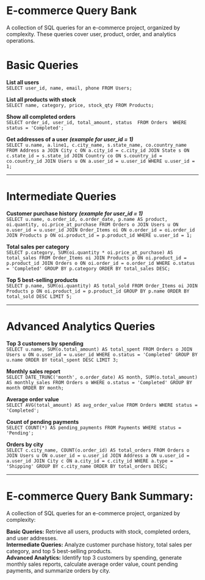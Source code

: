 # E-commerce Query Bank
A collection of SQL queries for an e-commerce project, organized by complexity. These queries cover user, product, order, and analytics operations.
# Basic Queries

**List all users**
<br>
`SELECT user_id, name, email, phone FROM Users;`

**List all products with stock**
<br>
`SELECT name, category, price, stock_qty FROM Products;`

**Show all completed orders**
<br>
`SELECT order_id, user_id, total_amount, status 
FROM Orders 
WHERE status = 'Completed';`

**Get addresses of a user** ***(example for user_id = 1)***
<br>
`SELECT u.name, a.line1, c.city_name, s.state_name, co.country_name
FROM Address a
JOIN City c ON a.city_id = c.city_id
JOIN State s ON c.state_id = s.state_id
JOIN Country co ON s.country_id = co.country_id
JOIN Users u ON a.user_id = u.user_id
WHERE u.user_id = 1;`

---

# Intermediate Queries

**Customer purchase history** ***(example for user_id = 1)***
<br>
`SELECT u.name, o.order_id, o.order_date, p.name AS product, oi.quantity, oi.price_at_purchase
FROM Orders o
JOIN Users u ON o.user_id = u.user_id
JOIN Order_Items oi ON o.order_id = oi.order_id
JOIN Products p ON oi.product_id = p.product_id
WHERE u.user_id = 1;`

**Total sales per category**
<br>
`SELECT p.category, SUM(oi.quantity * oi.price_at_purchase) AS total_sales
FROM Order_Items oi
JOIN Products p ON oi.product_id = p.product_id
JOIN Orders o ON oi.order_id = o.order_id
WHERE o.status = 'Completed'
GROUP BY p.category
ORDER BY total_sales DESC;`

**Top 5 best-selling products**
<br>
`SELECT p.name, SUM(oi.quantity) AS total_sold
FROM Order_Items oi
JOIN Products p ON oi.product_id = p.product_id
GROUP BY p.name
ORDER BY total_sold DESC
LIMIT 5;`

---

# Advanced Analytics Queries


**Top 3 customers by spending**
<br>
`SELECT u.name, SUM(o.total_amount) AS total_spent
FROM Orders o
JOIN Users u ON o.user_id = u.user_id
WHERE o.status = 'Completed'
GROUP BY u.name
ORDER BY total_spent DESC
LIMIT 3;`

**Monthly sales report**
<br>
`SELECT DATE_TRUNC('month', o.order_date) AS month, SUM(o.total_amount) AS monthly_sales
FROM Orders o
WHERE o.status = 'Completed'
GROUP BY month
ORDER BY month;`

**Average order value**
<br>
`SELECT AVG(total_amount) AS avg_order_value
FROM Orders
WHERE status = 'Completed';`

**Count of pending payments**
<br>
`SELECT COUNT(*) AS pending_payments
FROM Payments
WHERE status = 'Pending';`

**Orders by city**
<br>
`SELECT c.city_name, COUNT(o.order_id) AS total_orders
FROM Orders o
JOIN Users u ON o.user_id = u.user_id
JOIN Address a ON u.user_id = a.user_id
JOIN City c ON a.city_id = c.city_id
WHERE a.type = 'Shipping'
GROUP BY c.city_name
ORDER BY total_orders DESC;`

---

# E-commerce Query Bank Summary:
A collection of SQL queries for an e-commerce project, organized by complexity:

**Basic Queries:** Retrieve all users, products with stock, completed orders, and user addresses.
<br>
**Intermediate Queries:** Analyze customer purchase history, total sales per category, and top 5 best-selling products.
<br>
**Advanced Analytics:** Identify top 3 customers by spending, generate monthly sales reports, calculate average order value, count pending payments, and summarize orders by city.
